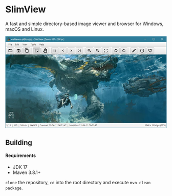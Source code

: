 # SlimView

A fast and simple directory-based image viewer and browser for Windows, macOS and Linux.

![Screenshot](https://github.com/antikmozib/SlimView/blob/master/screenshot.jpg?raw=true)

## Building

#### Requirements

* JDK 17
* Maven 3.8.1+

`clone` the repository, `cd` into the root directory and execute `mvn clean package`.
